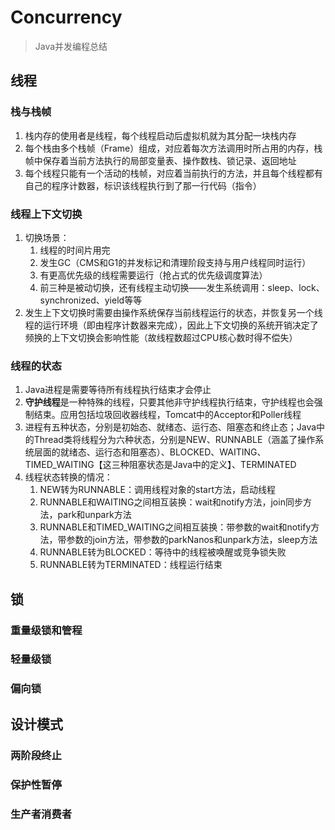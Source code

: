 # Concurrency
> Java并发编程总结
## 线程
### 栈与栈帧
1. 栈内存的使用者是线程，每个线程启动后虚拟机就为其分配一块栈内存
2. 每个栈由多个栈帧（Frame）组成，对应着每次方法调用时所占用的内存，栈帧中保存着当前方法执行的局部变量表、操作数栈、锁记录、返回地址
3. 每个线程只能有一个活动的栈帧，对应着当前执行的方法，并且每个线程都有自己的程序计数器，标识该线程执行到了那一行代码（指令）
### 线程上下文切换
1. 切换场景：
    1. 线程的时间片用完
    2. 发生GC（CMS和G1的并发标记和清理阶段支持与用户线程同时运行）
    3. 有更高优先级的线程需要运行（抢占式的优先级调度算法）
    4. 前三种是被动切换，还有线程主动切换——发生系统调用：sleep、lock、synchronized、yield等等
2. 发生上下文切换时需要由操作系统保存当前线程运行的状态，并恢复另一个线程的运行环境（即由程序计数器来完成），因此上下文切换的系统开销决定了频换的上下文切换会影响性能（故线程数超过CPU核心数时得不偿失）
### 线程的状态
1. Java进程是需要等待所有线程执行结束才会停止
2. **守护线程**是一种特殊的线程，只要其他非守护线程执行结束，守护线程也会强制结束。应用包括垃圾回收器线程，Tomcat中的Acceptor和Poller线程
3. 进程有五种状态，分别是初始态、就绪态、运行态、阻塞态和终止态；Java中的Thread类将线程分为六种状态，分别是NEW、RUNNABLE（涵盖了操作系统层面的就绪态、运行态和阻塞态）、BLOCKED、WAITING、TIMED_WAITING【这三种阻塞状态是Java中的定义】、TERMINATED
4. 线程状态转换的情况：
    1. NEW转为RUNNABLE：调用线程对象的start方法，启动线程
    2. RUNNABLE和WAITING之间相互装换：wait和notify方法，join同步方法，park和unpark方法
    3. RUNNABLE和TIMED_WAITING之间相互装换：带参数的wait和notify方法，带参数的join方法，带参数的parkNanos和unpark方法，sleep方法
    4. RUNNABLE转为BLOCKED：等待中的线程被唤醒或竞争锁失败
    5. RUNNABLE转为TERMINATED：线程运行结束
## 锁
### 重量级锁和管程
### 轻量级锁
### 偏向锁
## 设计模式
### 两阶段终止
### 保护性暂停
### 生产者消费者